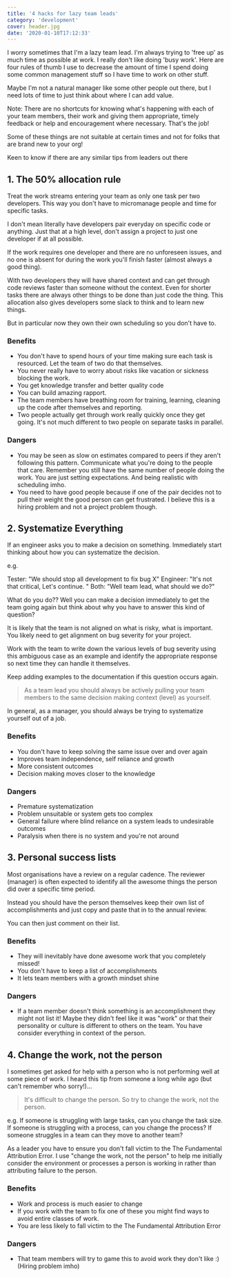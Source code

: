 ```yaml
---
title: '4 hacks for lazy team leads'
category: 'development'
cover: header.jpg
date: '2020-01-10T17:12:33'
---
```


I worry sometimes that I'm a lazy team lead. I'm always trying to 'free up' as much time as possible at work. I really don't like doing 'busy work'. Here are four rules of thumb I use to decrease the amount of time I spend doing some common management stuff so I have time to work on other stuff.

<!-- end excerpt -->

Maybe I'm not a natural manager like some other people out there, but I need lots of time to just think about where I can add value.

Note: There are no shortcuts for knowing what's happening with each of your team members, their work and giving them appropriate, timely feedback or help and encouragement where necessary. That's the job!

Some of these things are not suitable at certain times and not for folks that are brand new to your org!

Keen to know if there are any similar tips from leaders out there

## 1. The 50% allocation rule

Treat the work streams entering your team as only one task per two developers. This way you don't have to micromanage people and time for specific tasks.

I don't mean literally have developers pair everyday on specific code or anything. Just that at a high level, don't assign a project to just one developer if at all possible.

If the work requires one developer and there are no unforeseen issues, and no one is absent for during the work you'll finish faster (almost always a good thing).

With two developers they will have shared context and can get through code reviews faster than someone without the context. Even for shorter tasks there are always other things to be done than just code the thing. This allocation also gives developers some slack to think and to learn new things.

But in particular now they own their own scheduling so you don't have to.

### Benefits

- You don't have to spend hours of your time making sure each task is resourced. Let the team of two do that themselves.
- You never really have to worry about risks like vacation or sickness blocking the work.
- You get knowledge transfer and better quality code
- You can build amazing rapport.
- The team members have breathing room for training, learning, cleaning up the code after themselves and reporting.
- Two people actually get through work really quickly once they get going. It's not much different to two people on separate tasks in parallel.

### Dangers

- You may be seen as slow on estimates compared to peers if they aren't following this pattern. Communicate what you're doing to the people that care. Remember you still have the same number of people doing the work. You are just setting expectations. And being realistic with scheduling imho.
- You need to have good people because if one of the pair decides not to pull their weight the good person can get frustrated. I believe this is a hiring problem and not a project problem though.

## 2. Systematize Everything

If an engineer asks you to make a decision on something. Immediately start thinking about how you can systematize the decision.

e.g.

Tester: "We should stop all development to fix bug X"
Engineer: "It's not that critical, Let's continue. "
Both: "Well team lead, what should we do?"

What do you do?? Well you can make a decision immediately to get the team going again but think about why you have to answer this kind of question?

It is likely that the team is not aligned on what is risky, what is important. You likely need to get alignment on bug severity for your project.

Work with the team to write down the various levels of bug severity using this ambiguous case as an example and identify the appropriate response so next time they can handle it themselves.

Keep adding examples to the documentation if this question occurs again.

> As a team lead you should always be actively pulling your team members to the same decision making context (level) as yourself.

In general, as a manager, you should always be trying to systematize yourself out of a job.

### Benefits

- You don't have to keep solving the same issue over and over again
- Improves team independence, self reliance and growth
- More consistent outcomes
- Decision making moves closer to the knowledge

### Dangers

- Premature systematization
- Problem unsuitable or system gets too complex
- General failure where blind reliance on a system leads to undesirable outcomes
- Paralysis when there is no system and you're not around

## 3. Personal success lists

Most organisations have a review on a regular cadence. The reviewer (manager) is often expected to identify all the awesome things the person did over a specific time period.

Instead you should have the person themselves keep their own list of accomplishments and just copy and paste that in to the annual review.

You can then just comment on their list.

### Benefits

- They will inevitably have done awesome work that you completely missed!
- You don't have to keep a list of accomplishments
- It lets team members with a growth mindset shine

### Dangers

- If a team member doesn't think something is an accomplishment they might not list it! Maybe they didn't feel like it was "work" or that their personality or culture is different to others on the team. You have consider everything in context of the person.

## 4. Change the work, not the person

I sometimes get asked for help with a person who is not performing well at some piece of work. I heard this tip from someone a long while ago (but can't remember who sorry!)...

> It's difficult to change the person. So try to change the work, not the person.

e.g. If someone is struggling with large tasks, can you change the task size. If someone is struggling with a process, can you change the process? If someone struggles in a team can they move to another team?

As a leader you have to ensure you don't fall victim to the The Fundamental Attribution Error. I use "change the work, not the person" to help me initially consider the environment or processes a person is working in rather than attributing failure to the person.

### Benefits

- Work and process is much easier to change
- If you work with the team to fix one of these you might find ways to avoid entire classes of work.
- You are less likely to fall victim to the The Fundamental Attribution Error

### Dangers

- That team members will try to game this to avoid work they don't like :) (Hiring problem imho)
